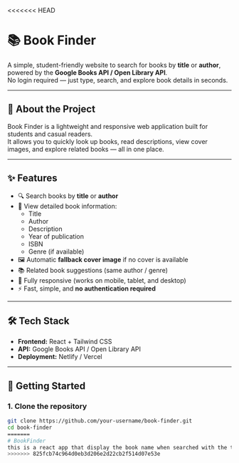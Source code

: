 <<<<<<< HEAD
# 📚 Book Finder

A simple, student-friendly website to search for books by **title** or **author**, powered by the **Google Books API / Open Library API**.  
No login required — just type, search, and explore book details in seconds.

---

## 🔎 About the Project

Book Finder is a lightweight and responsive web application built for students and casual readers.  
It allows you to quickly look up books, read descriptions, view cover images, and explore related books — all in one place.

---

## ✨ Features

- 🔍 Search books by **title** or **author**
- 📖 View detailed book information:
  - Title  
  - Author  
  - Description  
  - Year of publication  
  - ISBN  
  - Genre (if available)  
- 🖼️ Automatic **fallback cover image** if no cover is available  
- 📚 Related book suggestions (same author / genre)  
- 📱 Fully responsive (works on mobile, tablet, and desktop)  
- ⚡ Fast, simple, and **no authentication required**

---

## 🛠️ Tech Stack

- **Frontend:** React + Tailwind CSS  
- **API:** Google Books API / Open Library API  
- **Deployment:** Netlify / Vercel  

---

## 🚀 Getting Started

### 1. Clone the repository
```bash
git clone https://github.com/your-username/book-finder.git
cd book-finder
=======
# BookFinder
this is a react app that display the book name when searched with the title and the data is coming from an api 
>>>>>>> 825fcb74c964d0eb3d206e2d22cb2f514d07e53e

